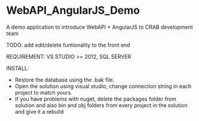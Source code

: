# WebAPI_AngularJS_Demo
A demo application to introduce WebAPI + AngularJS to CRAB development team

TODO: add edit/delete funtionality to the front end

REQUIREMENT: VS STUDIO >= 2012, SQL SERVER

INSTALL:
* Restore the database using the .bak file.
* Open the solution using visual studio, change connection string in each project to match yours.
* If you have problems with nuget, delete the packages folder from solution 
and also bin and obj folders from every project in the solution and give it a rebuild

